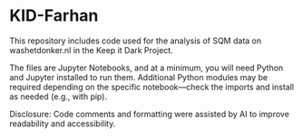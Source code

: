 # KID-Farhan

This repository includes code used for the analysis of SQM data on washetdonker.nl in the Keep it Dark Project.

The files are Jupyter Notebooks, and at a minimum, you will need Python and Jupyter installed to run them. Additional Python modules may be required depending on the specific notebook—check the imports and install as needed (e.g., with pip).

Disclosure: Code comments and formatting were assisted by AI to improve readability and accessibility.
